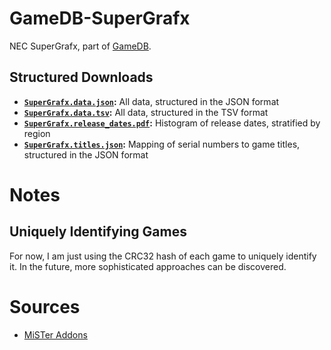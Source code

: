 # GameDB-SuperGrafx
NEC SuperGrafx, part of [GameDB](https://github.com/niemasd/GameDB).

## Structured Downloads
* **[`SuperGrafx.data.json`](https://github.com/niemasd/GameDB-SuperGrafx/releases/latest/download/SuperGrafx.data.json):** All data, structured in the JSON format
* **[`SuperGrafx.data.tsv`](https://github.com/niemasd/GameDB-SuperGrafx/releases/latest/download/SuperGrafx.data.tsv):** All data, structured in the TSV format
* **[`SuperGrafx.release_dates.pdf`](https://github.com/niemasd/GameDB-SuperGrafx/releases/latest/download/SuperGrafx.release_dates.pdf):** Histogram of release dates, stratified by region
* **[`SuperGrafx.titles.json`](https://github.com/niemasd/GameDB-SuperGrafx/releases/latest/download/SuperGrafx.titles.json):** Mapping of serial numbers to game titles, structured in the JSON format

# Notes

## Uniquely Identifying Games

For now, I am just using the CRC32 hash of each game to uniquely identify it. In the future, more sophisticated approaches can be discovered.

# Sources

* [MiSTer Addons](https://misteraddons.com/)
